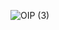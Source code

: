 ![OIP (3)](https://github.com/javawithanjali/javawithanjali.github.io/assets/131849382/dc6535e0-ad8f-4333-b2e5-3152b0784ddb)


